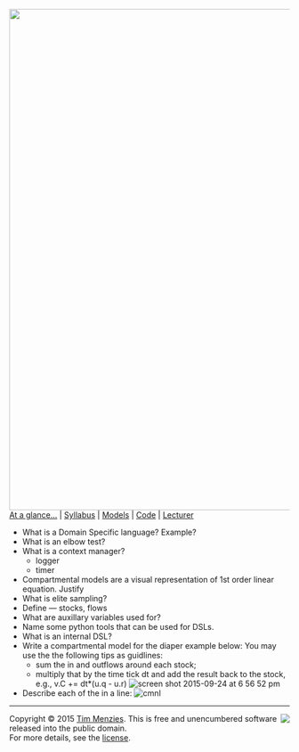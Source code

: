 [<img width=900 src="https://raw.githubusercontent.com/txt/mase/master/img/banner1.png">](https://github.com/txt/mase/blob/master/README.md)   
[At a glance...](https://github.com/txt/mase/blob/master/OVERVIEW.md) |
[Syllabus](https://github.com/txt/mase/blob/master/SYLLABUS.md) |
[Models](https://github.com/txt/mase/blob/master/MODELS.md) |
[Code](https://github.com/txt/mase/tree/master/src) |
[Lecturer](http://menzies.us) 


 + What is a Domain Specific language? Example?
 + What is an elbow test?
 + What is a context manager?
   - logger
   - timer
 + Compartmental models are a visual representation of 1st order linear equation. Justify
 + What is elite sampling?
 + Define — stocks, flows
 + What are auxillary variables used for?
 + Name some python tools that can be used for DSLs.
 + What is an internal DSL?
 + Write a compartmental model for the diaper example below:
   You may use the the following tips as guidlines:
   * sum the in and outflows around each stock;
   * multiply that by the time tick dt and add the result back to the stock, e.g., v.C += dt*(u.q - u.r)
   ![screen shot 2015-09-24 at 6 56 52 pm](https://cloud.githubusercontent.com/assets/1433964/10089106/069d4912-62ee-11e5-8ba9-4eaa3a24b277.png)
 + Describe each of the in a line:
   ![cmnl](https://cloud.githubusercontent.com/assets/1433964/10089237/51831d7a-62ef-11e5-9cc9-ba128fd2bd16.jpeg)



_________

<img align=right src="https://raw.githubusercontent.com/txt/mase/master/img/pd-icon.png">Copyright © 2015 [Tim Menzies](http://menzies.us).
This is free and unencumbered software released into the public domain.   
For more details, see the [license](https://github.com/txt/mase/blob/master/LICENSE.md).

